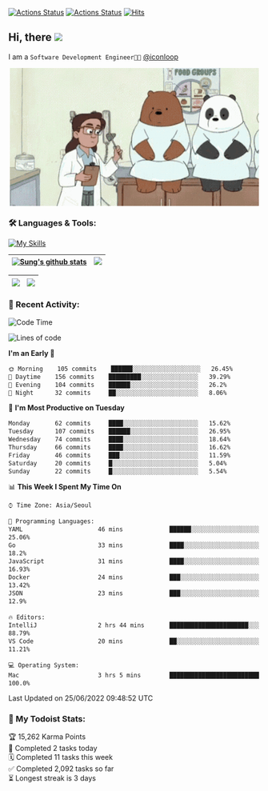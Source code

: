 
[![Actions Status](https://github.com/ddok2/ddok2/workflows/Todoist%20Readme/badge.svg)](https://github.com/ddok2/ddok2/actions)
[![Actions Status](https://github.com/ddok2/ddok2/workflows/wakatime-stats/badge.svg)](https://github.com/ddok2/ddok2/actions)
[![Hits](https://hits.seeyoufarm.com/api/count/incr/badge.svg?url=https%3A%2F%2Fgithub.com%2Fddok2&count_bg=%23FF9595&title_bg=%23555555&icon=github.svg&icon_color=%23FFFFFF&title=hits&edge_flat=false)](https://hits.seeyoufarm.com)

<!-- ![visitors](https://visitor-badge.laobi.icu/badge?page_id=ddok2.ddok2) -->
## Hi, there <img src="https://raw.githubusercontent.com/MartinHeinz/MartinHeinz/master/wave.gif" width="3%">

I am a `Software Development Engineer🧑‍💻` [@iconloop](https://github.com/iconloop)


<p align="center">
    <img align="center" alt="GIF" src="img/debugging.gif" />
</p>


### 🛠 Languages & Tools:

[![My Skills](https://skillicons.dev/icons?i=go,js,ts,py,express,react,svelte,jquery,pug,mongodb,mysql,redis,aws,docker,kubernetes)](https://skillicons.dev)


| <a href="https://github.com/ddok2"><img align="center" src="https://github-readme-stats.vercel.app/api?username=ddok2&show_icons=true&include_all_commits=true&count_private=true&theme=buefy&hide_border=true" alt="Sung's github stats" /></a> | <a href="https://github.com/ddok2"><img src="http://github-readme-streak-stats.herokuapp.com?user=ddok2&hide_border=true" /></a> |
| ------------- |------------- |


| <a href="https://github.com/ddok2"><img align="center" src="https://github-readme-stats.vercel.app/api/top-langs/?username=ddok2&theme=buefy&hide=html,css&hide_border=true width=50%" /></a> | <a href="https://github.com/ddok2"><img align="center" src="https://activity-graph.herokuapp.com/graph?username=ddok2&theme=github&hide_border=true" height="250" /></a> |
| ------------- |--------------------------------------------------------------------------------------------------------------------------------------------------------------------------|


<!-- <details open>
    <summary>📈 My GitHub Stats</summary>
    <p align="center">
        <a href="https://github.com/ddok2">
            <img align="center" src="https://github-readme-stats.vercel.app/api?username=ddok2&show_icons=true&include_all_commits=true&count_private=true&theme=buefy&hide_border=true" alt="Sung's github stats" />
        </a>
    </p>
</details>
<details>
    <summary>💬 Top Languages</summary>
    <p align="center"> 
        <a href="https://github.com/ddok2">
            <img align="center" src="https://github-readme-stats.vercel.app/api/top-langs/?username=ddok2&layout=compact&theme=buefy&hide=html,css&hide_border=true" />
        </a>
    </p>
</details> -->


### 🌈 Recent Activity:
<!--START_SECTION:waka-->
![Code Time](http://img.shields.io/badge/Code%20Time-0%20secs-blue)

![Lines of code](https://img.shields.io/badge/From%20Hello%20World%20I%27ve%20Written-276%20Thousand%20lines%20of%20code-blue)

**I'm an Early 🐤** 

```text
🌞 Morning    105 commits    ██████░░░░░░░░░░░░░░░░░░░   26.45% 
🌆 Daytime    156 commits    █████████░░░░░░░░░░░░░░░░   39.29% 
🌃 Evening    104 commits    ██████░░░░░░░░░░░░░░░░░░░   26.2% 
🌙 Night      32 commits     ██░░░░░░░░░░░░░░░░░░░░░░░   8.06%

```
📅 **I'm Most Productive on Tuesday** 

```text
Monday       62 commits     ████░░░░░░░░░░░░░░░░░░░░░   15.62% 
Tuesday      107 commits    ██████░░░░░░░░░░░░░░░░░░░   26.95% 
Wednesday    74 commits     ████░░░░░░░░░░░░░░░░░░░░░   18.64% 
Thursday     66 commits     ████░░░░░░░░░░░░░░░░░░░░░   16.62% 
Friday       46 commits     ███░░░░░░░░░░░░░░░░░░░░░░   11.59% 
Saturday     20 commits     █░░░░░░░░░░░░░░░░░░░░░░░░   5.04% 
Sunday       22 commits     █░░░░░░░░░░░░░░░░░░░░░░░░   5.54%

```


📊 **This Week I Spent My Time On** 

```text
⌚︎ Time Zone: Asia/Seoul

💬 Programming Languages: 
YAML                     46 mins             ██████░░░░░░░░░░░░░░░░░░░   25.06% 
Go                       33 mins             ████░░░░░░░░░░░░░░░░░░░░░   18.2% 
JavaScript               31 mins             ████░░░░░░░░░░░░░░░░░░░░░   16.93% 
Docker                   24 mins             ███░░░░░░░░░░░░░░░░░░░░░░   13.42% 
JSON                     23 mins             ███░░░░░░░░░░░░░░░░░░░░░░   12.9%

🔥 Editors: 
IntelliJ                 2 hrs 44 mins       ██████████████████████░░░   88.79% 
VS Code                  20 mins             ██░░░░░░░░░░░░░░░░░░░░░░░   11.21%

💻 Operating System: 
Mac                      3 hrs 5 mins        █████████████████████████   100.0%

```


 Last Updated on 25/06/2022 09:48:52 UTC
<!--END_SECTION:waka-->

### 🚧 My Todoist Stats:
<!-- TODO-IST:START -->
🏆  15,262 Karma Points           
🌸  Completed 2 tasks today           
🗓  Completed 11 tasks this week           
✅  Completed 2,092 tasks so far           
⏳  Longest streak is 3 days
<!-- TODO-IST:END -->

